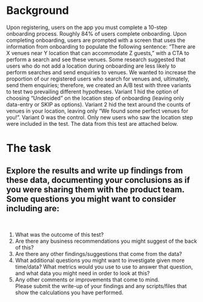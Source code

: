 <h1>Background</h1>
Upon registering, users on the app you must complete a 10-step onboarding process. Roughly 84% of users complete onboarding. Upon completing onboarding, users are prompted with a screen that uses the information from onboarding to populate the following sentence: “There are X venues near Y location that can accommodate Z guests,” with a CTA to perform a search and see these venues. Some research suggested that users who do not add a location during onboarding are less likely to perform searches and send enquiries to venues. 
We wanted to increase the proportion of our registered users who search for venues and, ultimately, send them enquiries; therefore, we created an A/B test with three variants to test two prevailing different hypotheses. 
Variant 1 hid the option of choosing “Undecided” on the location step of onboarding (leaving only data-entry or SKIP as options). 
Variant 2 hid the text around the counts of venues in your location, leaving only “We found some perfect venues for you!”. 
Variant 0 was the control. 
Only new users who saw the location step were included in the test.
The data from this test are attached below.

<h1>The task</h1>
<h2>Explore the results and write up findings from these data, documenting your conclusions as if you were sharing them with the product team. Some questions you might want to consider including are:</h2> <br>
<ol>
  <li>	What was the outcome of this test? </li>
  <li>  Are there any business recommendations you might suggest of the back of this? </li>
  <li>	Are there any other findings/suggestions that come from the data? </li>
  <li>  What additional questions you might want to investigate given more time/data? What metrics would you use to use to answer that question, and what data you might need in order to look at this? </li>
  <li>	Any other comments or improvements that come to mind. </li>
Please submit the write-up of your findings and any scripts/files that show the calculations you have performed.

